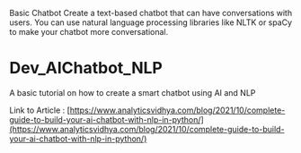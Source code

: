 Basic Chatbot
Create a text-based chatbot that can have
conversations with users. You can use natural
language processing libraries like NLTK or spaCy to
make your chatbot more conversational.
# Dev_AIChatbot_NLP
A basic tutorial on how to create a smart chatbot using AI and NLP


Link to Article : [https://www.analyticsvidhya.com/blog/2021/10/complete-guide-to-build-your-ai-chatbot-with-nlp-in-python/](https://www.analyticsvidhya.com/blog/2021/10/complete-guide-to-build-your-ai-chatbot-with-nlp-in-python/)
